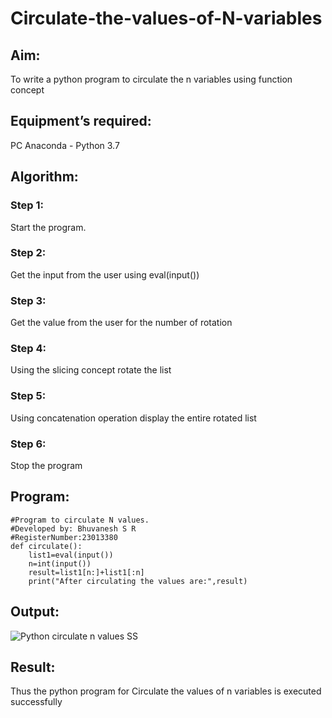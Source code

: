 # Circulate-the-values-of-N-variables
## Aim:
To write a python program to circulate the n variables using function concept
## Equipment’s required:
PC
Anaconda - Python 3.7
## Algorithm: 
### Step 1: 
Start the program.
### Step 2:
Get the input from the user using eval(input())
### Step 3: 
Get the value from the user for the number of rotation
### Step 4: 
Using the slicing concept rotate the list
### Step 5: 
Using concatenation operation display the entire rotated list
### Step 6: 
Stop the program
## Program:
```
#Program to circulate N values.
#Developed by: Bhuvanesh S R
#RegisterNumber:23013380
def circulate():
    list1=eval(input())
    n=int(input())
    result=list1[n:]+list1[:n]
    print("After circulating the values are:",result)
```


## Output:
![Python circulate n values SS](https://github.com/Bhuvanesh-Suresh/Circulate-the-values-of-N-variables/assets/145742661/13f5c10a-f5ea-4d3f-8d11-2d3565846ec9)

## Result:
Thus the python program for Circulate the values of n variables is executed successfully

